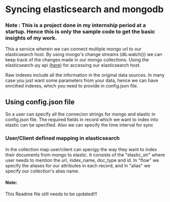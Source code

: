 # Syncing elasticsearch and mongodb

### Note : This is a project done in my internship period at a startup. Hence this is only the sample code to get the basic insights of my work.

This a service wherein we can connect multiple mongo url to our elasticsearch host. 
By using mongo's change streams (db.watch()) we can keep track of the changes made in our mongo collections. 
Using the elasticsearch-py api ([here](https://elasticsearch-py.readthedocs.io/en/master/api.html#elasticsearch))
for accessing our elasticsearch host.

Raw indexes include all the information in the original data sources. In many case you just want some parameters from your data,
hence we can have enrcihed indexes, which you need to provide in config.json file.

## Using config.json file
So a user can specify all the connecion strings for mongo and elastic in config.json file. 
The required fields in record which we want to index into elastic can be specified.
Also we can specify the time interval for sync

### User/Client defined mapping in elasticsearch
In the collection map user/client can specigy the way they want to index their documents from mongo to elastic. 
It consists of the "elastic_str" where user needs to mention the url, index_name, doc_type and id. 
In "flow" we specify the aliases for our attributes in each record, and in "alias" we specify our collection's alias name.

#### Note:
This Readme file still needs to be updated!!!
